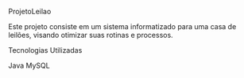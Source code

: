 ProjetoLeilao

Este projeto consiste em um sistema informatizado para uma casa de leilões, visando otimizar suas rotinas e processos.

Tecnologias Utilizadas

 Java
 MySQL
